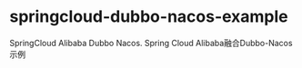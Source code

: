 # springcloud-dubbo-nacos-example
 SpringCloud Alibaba Dubbo Nacos. Spring Cloud Alibaba融合Dubbo-Nacos示例
